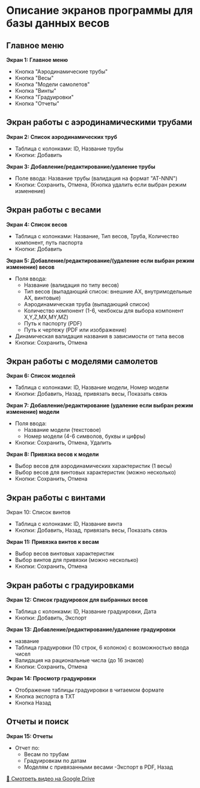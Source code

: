 
# Описание экранов программы для базы данных весов 

 

## Главное меню

**Экран 1: Главное меню**
- Кнопка "Аэродинамические трубы"
- Кнопка "Весы"
- Кнопка "Модели самолетов"
- Кнопка "Винты"
- Кнопка "Градуировки"
- Кнопка "Отчеты"


## Экран работы с аэродинамическими трубами

**Экран 2: Список аэродинамических труб**
- Таблица с колонками: ID, Название трубы
- Кнопки: Добавить
 
**Экран 3: Добавление/редактирование/удаление  трубы**
- Поле ввода: Название трубы (валидация на формат "АТ-NNN")
- Кнопки: Сохранить, Отмена, (Кнопка удалить если выбран режим изменение) 

## Экран работы с весами

**Экран 4: Список весов**
- Таблица с колонками: Название, Тип весов, Труба, Количество компонент, путь паспорта 
- Кнопки: Добавить
 

**Экран 5: Добавление/редактирование/(удаление если выбран режим изменение)   весов**
- Поля ввода:
  - Название (валидация по типу весов)
  - Тип весов (выпадающий список: внешние AX, внутримодельные AX, винтовые)
  - Аэродинамическая труба (выпадающий список)
  - Количество компонент (1-6, чекбоксы для выбора компонент X,Y,Z,MX,MY,MZ)
  - Путь к паспорту (PDF)
  - Путь к чертежу (PDF или изображение)
- Динамическая валидация названия в зависимости от типа весов
- Кнопки: Сохранить, Отмена

## Экран работы с моделями самолетов

**Экран 6: Список моделей**
- Таблица с колонками: ID, Название модели, Номер модели
- Кнопки: Добавить, Назад, привязать весы, Показать связь 

**Экран 7: Добавление/редактирование (удаление если выбран режим изменение) модели**
- Поля ввода:
  - Название модели (текстовое)
  - Номер модели (4-6 символов, буквы и цифры)
- Кнопки: Сохранить, Отмена, Удалить

**Экран 8: Привязка весов к модели**
- Выбор весов для аэродинамических характеристик (1 весы)
- Выбор весов для винтовых характеристик (можно несколько)
- Кнопки: Сохранить, Отмена

## Экран работы с винтами

Экран 10: Cписок винтов 
- Таблица с колонками: ID, Название винта 
- Кнопки: Добавить, Назад, привязать весы, Показать связь 
 	

**Экран 11: Привязка винтов к весам**
- Выбор весов винтовых характеристик
- Выбор винтов для привязки (можно несколько)
- Кнопки: Сохранить, Отмена

## Экран работы с градуировками

**Экран 12: Список градуировок для выбранных весов**
- Таблица с колонками: ID, Название градуировки, Дата
- Кнопки: Добавить, Экспорт 

**Экран 13: Добавление/редактирование/удаление градуировки**
- название 
- Таблица градуировки (10 строк, 6 колонок) с возможностью ввода чисел
- Валидация на рациональные числа (до 16 знаков)
- Кнопки: Сохранить, Отмена

**Экран 14: Просмотр градуировки**
- Отображение таблицы градуировки в читаемом формате
- Кнопка экспорта в TXT
- Кнопка Назад

## Отчеты и поиск

**Экран 15: Отчеты**
- Отчет по:
  - Весам по трубам
  - Градуировкам по датам
  - Моделям с привязанными весами
-Экспорт в PDF, Назад


 [🎥 Смотреть видео на Google Drive](https://drive.google.com/file/d/1RsLcfIdUjUkrqiBYPzJ9CB3BXYCDWHET/view?usp=sharing)

 
